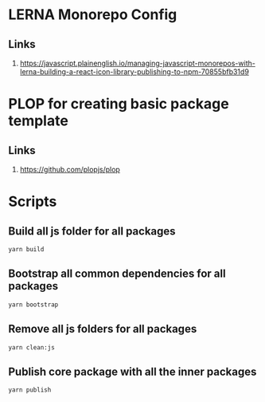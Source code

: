 # LERNA Monorepo Config
## Links
1. https://javascript.plainenglish.io/managing-javascript-monorepos-with-lerna-building-a-react-icon-library-publishing-to-npm-70855bfb31d9

# PLOP for creating basic package template
## Links
1. https://github.com/plopjs/plop


# Scripts
## Build all js folder for all packages
`yarn build`
## Bootstrap all common dependencies for all packages 
`yarn bootstrap`
## Remove all js folders for all packages
`yarn clean:js`
## Publish core package with all the inner packages
`yarn publish`